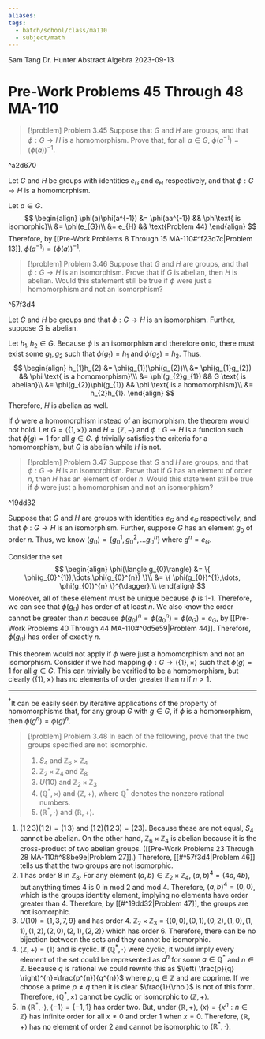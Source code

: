 ```yaml
---
aliases: 
tags:
  - batch/school/class/ma110
  - subject/math
---
```

Sam Tang
Dr. Hunter
Abstract Algebra
2023-09-13
# Pre-Work Problems 45 Through 48 MA-110

> [!problem] Problem 3.45
> Suppose that $G$ and $H$ are groups, and that $\phi:G\longrightarrow H$ is a homomorphism. Prove that, for all $a \in G$, $\phi(a^{-1})=(\phi(a))^{-1}$.

^a2d670

Let $G$ and $H$ be groups with identities $e_{G}$ and $e_{H}$ respectively, and that $\phi:G \longrightarrow H$ is a homomorphism. 

Let $a \in G$.
$$
\begin{align}
\phi(a)\phi(a^{-1}) &= \phi(aa^{-1}) && \phi\text{ is isomorphic}\\
&= \phi(e_{G})\\
&= e_{H} && \text{Problem 44}
\end{align}
$$
Therefore, by [[Pre-Work Problems 8 Through 15 MA-110#^f23d7c|Problem 13]], $\phi(a^{-1})=(\phi(a))^{-1}$.

> [!problem] Problem 3.46
> Suppose that $G$ and $H$ are groups, and that $\phi:G \longrightarrow H$ is an isomorphism. Prove that if $G$ is abelian, then $H$ is abelian. Would this statement still be true if $\phi$ were just a homomorphism and not an isomorphism?

^57f3d4

Let $G$ and $H$ be groups and that $\phi:G\longrightarrow H$ is an isomorphism. Further, suppose $G$ is abelian.

Let $h_{1}, h_{2} \in G$. Because $\phi$ is an isomorphism and therefore onto, there must exist some $g_{1}, g_{2}$ such that $\phi(g_{1})=h_{1}$ and $\phi(g_{2})=h_{2}$. Thus,
$$
\begin{align}
h_{1}h_{2} &=  \phi(g_{1})\phi(g_{2})\\
&= \phi(g_{1}g_{2}) && \phi \text{ is a homomorphism}\\\
&= \phi(g_{2}g_{1}) && G \text{ is abelian}\\
&= \phi(g_{2})\phi(g_{1}) && \phi \text{ is a homomorphism}\\
&= h_{2}h_{1}.
\end{align}
$$
Therefore, $H$ is abelian as well.

If $\phi$ were a homomorphism instead of an isomorphism, the theorem would not hold. Let $G=\langle \{ 1 , \times \}\rangle$ and $H=\langle \mathbb{Z}, -\rangle$ and $\phi:G \longrightarrow H$ is a function such that $\phi(g)=1$ for all $g \in G$. $\phi$ trivially satisfies the criteria for a homomorphism, but $G$ is abelian while $H$ is not. 

> [!problem] Problem 3.47
> Suppose that $G$ and $H$ are groups, and that $\phi:G \longrightarrow H$ is an isomorphism. Prove that if $G$ has an element of order $n$, then $H$ has an element of order $n$. Would this statement still be true if $\phi$ were just a homomorphism and not an isomorphism?

^19dd32

Suppose that $G$ and $H$ are groups with identities $e_{G}$ and $e_{G}$ respectively, and that $\phi:G \longrightarrow H$ is an isomorphism. Further, suppose $G$ has an element $g_{0}$ of order $n$. Thus, we know $\langle g_{0}\rangle=\{ g_{0}^{1},g_{0}^{2},\dots g_{0}^{n} \}$ where $g^{n}=e_{G}$.

Consider the set 
$$
\begin{align}
\phi(\langle g_{0}\rangle) &= \{ \phi(g_{0}^{1}),\dots,\phi(g_{0}^{n}) \}\\
&= \{ \phi(g_{0})^{1},\dots, \phi(g_{0})^{n} \}^{\dagger}.\\
\end{align}
$$
Moreover, all of these element must be unique because $\phi$ is 1-1. Therefore, we can see that $\phi(g_{0})$ has order of at least $n$. We also know the order cannot be greater than $n$ because $\phi(g_{0})^{n}=\phi(g_{0}^{n})=\phi(e_{G})=e_{G}$, by [[Pre-Work Problems 40 Through 44 MA-110#^0d5e59|Problem 44]]. Therefore, $\phi(g_{0})$ has order of exactly $n$.

This theorem would not apply if $\phi$ were just a homomorphism and not an isomorphism. Consider if we had mapping $\phi:G \longrightarrow\langle \{ 1 \},\times \rangle$ such that $\phi(g)=1$ for all $g\in G$. This can trivially be verified to be a homomorphism, but clearly $\langle \{ 1 \},\times \rangle$ has no elements of order greater than $n$ if $n>1$.
- - -
$^{\dagger}$It can be easily seen by iterative applications of the property of homomorphisms that, for any group $G$ with $g \in G$, if $\phi$ is a homomorphism, then $\phi(g^{n})=\phi(g)^{n}$.

<div class="page-break" style="page-break-after: always;"></div> 

> [!problem] Problem 3.48
> In each of the following, prove that the two groups specified are not isomorphic.
> 1. $S_{4}$ and $\mathbb{Z}_{6}\times \mathbb{Z}_{4}$
> 2. $\mathbb{Z}_{2}\times \mathbb{Z}_{4}$ and $\mathbb{Z}_{8}$
> 3. $U(10)$ and $\mathbb{Z}_{2}\times \mathbb{Z}_{3}$
> 4. $\langle \mathbb{Q}^{*},\times \rangle$ and $\langle \mathbb{Z},+\rangle$, where $\mathbb{Q}^{*}$ denotes the nonzero rational numbers.
> 5. $\langle \mathbb{R}^{*}, \cdot\rangle$ and $\langle \mathbb{R},+\rangle$.

1. $(1\,2\,3)(1\,2)=(1\,3)$ and $(1\,2)(1\,2\,3)=(23)$. Because these are not equal, $S_{4}$ cannot be abelian. On the other hand, $\mathbb{Z}_{6}\times \mathbb{Z}_{4}$ is abelian because it is the cross-product of two abelian groups. ([[Pre-Work Problems 23 Through 28 MA-110#^88be9e|Problem 27]].) Therefore, [[#^57f3d4|Problem 46]] tells us that the two groups are not isomorphic.
2. $1$ has order $8$ in $\mathbb{Z}_{8}$. For any element $(a,b) \in \mathbb{Z}_{2}\times \mathbb{Z}_{4}$, $(a,b)^{4}=(4a,4b)$, but anything times $4$ is $0$ in mod 2 and mod 4. Therefore, $(a,b)^{4}=(0,0)$, which is the groups identity element, implying no elements have order greater than 4. Therefore, by [[#^19dd32|Problem 47]], the groups are not isomorphic.
3. $U(10)=\{ 1,3,7,9 \}$ and has order 4. $\mathbb{Z}_{2}\times \mathbb{Z}_{3}= \{ (0,0),(0,1),(0,2),(1,0),(1,1),(1,2),(2,0),(2,1),(2,2) \}$ which has order $6$. Therefore, there can be no bijection between the sets and they cannot be isomorphic.
4. $\langle \mathbb{Z},+\rangle=\langle 1\rangle$ and is cyclic. If $\langle \mathbb{Q}^{*}, \cdot \rangle$ were cyclic, it would imply every element of the set could be represented as $a^{n}$ for some $a \in \mathbb{Q}^{*}$ and $n \in \mathbb{Z}$. Because $q$ is rational we could rewrite this as $\left( \frac{p}{q} \right)^{n}=\frac{p^{n}}{q^{n}}$ where $p,q \in \mathbb{Z}$ and are coprime. If we choose a prime $\rho\neq q$ then it is clear $\frac{1}{\rho }$ is not of this form. Therefore, $\langle \mathbb{Q}^{*}, \times \rangle$ cannot be cyclic or isomorphic to $\langle \mathbb{Z},+\rangle$.
5. In $\langle \mathbb{R}^{*},  \cdot \rangle$, $\langle -1\rangle=\{ -1,1 \}$ has order two. But, under $\langle \mathbb{R},  +\rangle$, $\langle x\rangle=\{ x^{n}:n \in \mathbb{Z} \}$ has infinite order for all $x\neq0$ and order $1$ when $x=0$. Therefore, $\langle \mathbb{R},+\rangle$ has no element of order $2$ and cannot be isomorphic to $\langle \mathbb{R}^{*},  \cdot \rangle$.
